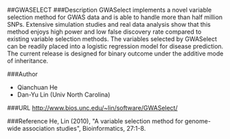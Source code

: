 ##GWASELECT
###Description
GWASelect implements a novel variable selection method for GWAS data and is able to handle more than half million SNPs. Extensive simulation studies and real data analysis show that this method enjoys high power and low false discovery rate compared to existing variable selection methods. The variables selected by GWASelect can be readily placed into a logistic regression model for disease prediction. The current release is designed for binary outcome under the additive mode of inheritance.

###Author
* Qianchuan He
* Dan-Yu Lin (Univ North Carolina)

###URL
http://www.bios.unc.edu/~lin/software/GWASelect/

###Reference
He, Lin (2010), "A variable selection method for genome-wide association studies", Bioinformatics, 27:1-8.


